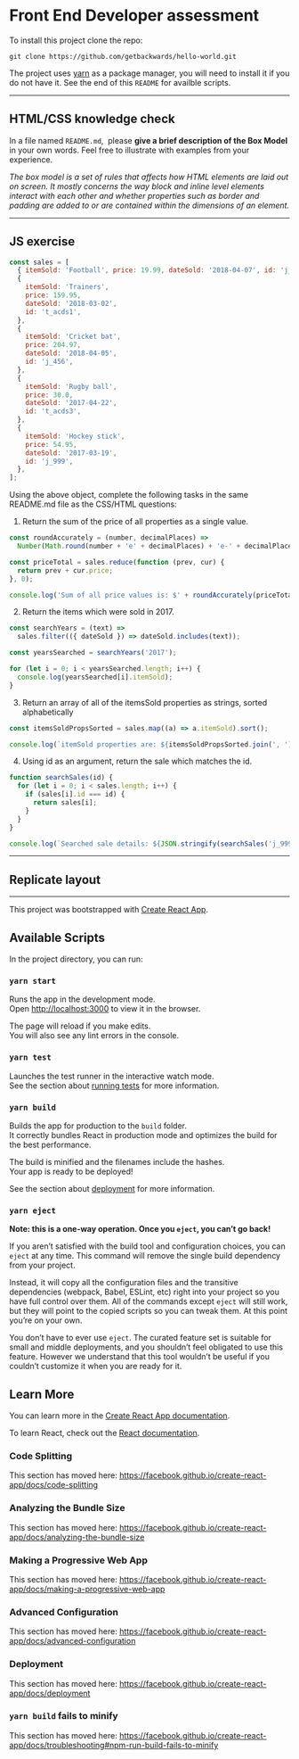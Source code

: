 # Front End Developer assessment

To install this project clone the repo:

`git clone https://github.com/getbackwards/hello-world.git`

The project uses [yarn](https://classic.yarnpkg.com/en/docs/install/) as a package manager, you will need to install it if you do not have it.
See the end of this `README` for availble scripts.

---

## HTML/CSS knowledge check

In a file named `​README.md​`, ​ please **​give a brief description of the Box Model​** in your own words. Feel free to illustrate with examples from your experience.

_The box model is a set of rules that affects how HTML elements are laid out on screen. It mostly concerns the way block and inline level elements interact with each other and whether properties such as border and padding are added to or are contained within the dimensions of an element._

---

## JS exercise

```javascript
const sales = [
  { itemSold: 'Football', price: 19.99, dateSold: '2018-04-07', id: 'j_123' },
  {
    itemSold: 'Trainers',
    price: 159.95,
    dateSold: '2018-03-02',
    id: 't_acds1',
  },
  {
    itemSold: 'Cricket bat',
    price: 204.97,
    dateSold: '2018-04-05',
    id: 'j_456',
  },
  {
    itemSold: 'Rugby ball',
    price: 30.0,
    dateSold: '2017-04-22',
    id: 't_acds3',
  },
  {
    itemSold: 'Hockey stick',
    price: 54.95,
    dateSold: '2017-03-19',
    id: 'j_999',
  },
];
```

Using the above object, complete the following tasks in the same ​README.md​ file as the CSS/HTML
questions:

1. Return the sum of the price of all properties as a single value.

```javascript
const roundAccurately = (number, decimalPlaces) =>
  Number(Math.round(number + 'e' + decimalPlaces) + 'e-' + decimalPlaces);

const priceTotal = sales.reduce(function (prev, cur) {
  return prev + cur.price;
}, 0);

console.log('Sum of all price values is: $' + roundAccurately(priceTotal, 2)); // Sum of all prices: 469.86
```

2. Return the items which were sold in 2017.

```javascript
const searchYears = (text) =>
  sales.filter(({ dateSold }) => dateSold.includes(text));

const yearsSearched = searchYears('2017');

for (let i = 0; i < yearsSearched.length; i++) {
  console.log(yearsSearched[i].itemSold);
}
```

3. Return an array of all of the itemsSold properties as strings, sorted alphabetically

```javascript
const itemsSoldPropsSorted = sales.map((a) => a.itemSold).sort();

console.log(`itemSold properties are: ${itemsSoldPropsSorted.join(', ')}`);
```

4. Using id as an argument, return the sale which matches the id.

```javascript
function searchSales(id) {
  for (let i = 0; i < sales.length; i++) {
    if (sales[i].id === id) {
      return sales[i];
    }
  }
}

console.log(`Searched sale details: ${JSON.stringify(searchSales('j_999'))}`);
```

---

## Replicate layout

---

This project was bootstrapped with [Create React App](https://github.com/facebook/create-react-app).

## Available Scripts

In the project directory, you can run:

### `yarn start`

Runs the app in the development mode.<br />
Open [http://localhost:3000](http://localhost:3000) to view it in the browser.

The page will reload if you make edits.<br />
You will also see any lint errors in the console.

### `yarn test`

Launches the test runner in the interactive watch mode.<br />
See the section about [running tests](https://facebook.github.io/create-react-app/docs/running-tests) for more information.

### `yarn build`

Builds the app for production to the `build` folder.<br />
It correctly bundles React in production mode and optimizes the build for the best performance.

The build is minified and the filenames include the hashes.<br />
Your app is ready to be deployed!

See the section about [deployment](https://facebook.github.io/create-react-app/docs/deployment) for more information.

### `yarn eject`

**Note: this is a one-way operation. Once you `eject`, you can’t go back!**

If you aren’t satisfied with the build tool and configuration choices, you can `eject` at any time. This command will remove the single build dependency from your project.

Instead, it will copy all the configuration files and the transitive dependencies (webpack, Babel, ESLint, etc) right into your project so you have full control over them. All of the commands except `eject` will still work, but they will point to the copied scripts so you can tweak them. At this point you’re on your own.

You don’t have to ever use `eject`. The curated feature set is suitable for small and middle deployments, and you shouldn’t feel obligated to use this feature. However we understand that this tool wouldn’t be useful if you couldn’t customize it when you are ready for it.

## Learn More

You can learn more in the [Create React App documentation](https://facebook.github.io/create-react-app/docs/getting-started).

To learn React, check out the [React documentation](https://reactjs.org/).

### Code Splitting

This section has moved here: https://facebook.github.io/create-react-app/docs/code-splitting

### Analyzing the Bundle Size

This section has moved here: https://facebook.github.io/create-react-app/docs/analyzing-the-bundle-size

### Making a Progressive Web App

This section has moved here: https://facebook.github.io/create-react-app/docs/making-a-progressive-web-app

### Advanced Configuration

This section has moved here: https://facebook.github.io/create-react-app/docs/advanced-configuration

### Deployment

This section has moved here: https://facebook.github.io/create-react-app/docs/deployment

### `yarn build` fails to minify

This section has moved here: https://facebook.github.io/create-react-app/docs/troubleshooting#npm-run-build-fails-to-minify
